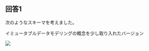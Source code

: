 ## 回答1
次のようなスキーマを考えました。


イミュータブルデータモデリングの概念を少し取り入れたバージョン

<img src="https://mermaid.ink/svg/pako:eNrVWV1P3EYU_SuWn4mUvvKGCqgojYQSWvXBkmWtB9bNrr2yB9rt7krEblGIEiVSVEVAH0pK-pkmoo1KKVT5McZL9l90_DHjmfGM7V02kIKEsH3v3HPPnbnjOe6pDccE6qwK3HnLWHONtmZrdht4nrEGPKXfv3bN6Smw6QLD1PHtWUVT0S9r1u8p2bVuNKC1YUErtyS21DNl4CCvPuVlJY-6Oux2CkFoxyScQxw9YJu612gCc701th_YADascnLy3IBpwXpOVCQTtAAEnJtmc7RiGtnbAjalBpjSgoGQWfkwGXzOQMBX-RCFmSNib1wUEi7XPeCSqF847h2vYzTyXJnHjaZh26AleIi4iy9QEGhYLbE3vwqYh5KVwtgkF3oFxtSIR5oaYXh4wjQtDzpuVxdB1-w8UBWAoiUfXzKW_DG5ozcQMYW6lTmUFVrnHPvFpPTPHcvOvBWG4jrOLWBsgErvbLnlmJOYHjQgMqUwazYmsry8vFV2zS7byYbiZ6QslLBMMmNJiTBTjFufR1pSoArHkuIQz6w0GKmkMMS8p9kK-vnk46V5xTKV5RvIJAzuhsEPYfBnGDwMg9-W5mMfYpUXHdkvpvavwuA09F-F_nEY7Cb_H3NeyRLNHX5MjP5Cf3O7T-duffjR3C2m-NieART6b0L_IAyeyjzTfCW-COJWEh0NciwbwTbaoOgcPX4YOwwoBtl5w9CJLSppnZ9bWVhZurmgpGOZugGL5mf_fje893j49HkBATMZL4ggHUuMINq-P9o5ECHA8wsHl9RjuV49BoKFJJ6m-Swqn7I1Jh_P12IpX3yC1CoTekaP_Oj-9_VyZdpDj8uCMhuLBlLgeHBc3xQVKuhwx5eBYVrO1NG0wCpMsbz9-nC0uclhIS-I4vLvh0EQ-idJvL8vq-TkpTCtdgGHpMGsLHy2ojQcGyIii07R1jfRy2M-b_qdsAYDof8s7sEouI8SeJL-w6WLR87TlZCI02VfoTMnUaBCU5Z0tdTXPwqDnxDL4oLzL-58X-FALdcDxURgz04MvRz7Xf0y-CZsYUwZX6PNu2dv9s_-uRe93JWQRR1P3qc8EB46BQl46mB09eDrLlIm0TgDXK3zo59He1uSVOX79NVWitnzySZPZ8Cf14XNKO57L-JQwXZ5a66N8FIb-eKNyl4unyjy3GV7vvz0Pya5deYEF4xQVKdkV7MRlAs5U9wP5FIPUwhxuS60UC9SlLpdVq5Cvc_ZvZs2XCan_S9qXd2nGdlEdhijlkjJsXrAKGisjMCPLDTDIQTSQPlpSKhcyJIRBBz34FV5thSUwgVrlgeBi6txdrobPdk_3zkZPfhDcJ4iumVPsLEtVysiiSmRJHLLTI9gdjUUB8_R06Soz5LJ9UIgdnSajh0POdo7efvL4fm3v0aPjghukbZaSVV0-Hz4--vJpZ9LTpTdndCUWiPL62B7uPeaKyUlgIqJmKoMlq8qQohoLVGSlERzZsAy6l0d2DJxSuBUlKgkovaUEHFilYidgmRVkLKrlaWpVHUy6bS8wy5O2GFLvxgUNR7KcAKCxlWeZN8i3hmuUg1KnVHbwEW9xlRn1QSCpsImaANNjcV003DvaOpMen8VvbHctr7KHn1w_Xrny2QUNIaxDp3bXbuhzq4aLQ_MqOsdEy2m7MszuRu_wzjuzfTDdPJ9evAf8SA8wA">
